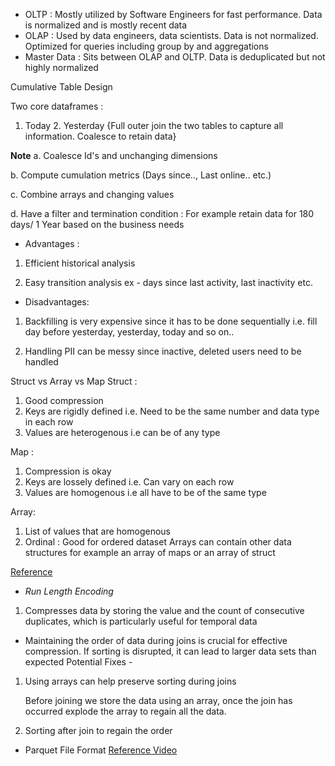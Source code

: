 - OLTP : Mostly utilized by Software Engineers for fast performance. Data is normalized and is mostly recent data
- OLAP : Used by data engineers, data scientists. Data is not normalized. 
         Optimized for queries including group by and aggregations
- Master Data : Sits between OLAP and OLTP. Data is deduplicated but not highly normalized

Cumulative Table Design 

Two core dataframes : 
1. Today 2. Yesterday {Full outer join the two tables to capture all information. Coalesce to retain data}

**__Note__**
a. Coalesce Id's and unchanging dimensions 

b. Compute cumulation metrics (Days since.., Last online.. etc.)

c. Combine arrays and changing values 

d. Have a filter and termination condition : For example retain data for 180 days/ 1 Year based on the business needs 

- Advantages : 
1) Efficient historical analysis
   
2) Easy transition analysis ex - days since last activity, last inactivity etc.

- Disadvantages:
1) Backfilling is very expensive since it has to be done sequentially i.e. fill day before yesterday, yesterday, today and so on.. 
   
2) Handling PII can be messy since inactive, deleted users need to be handled 

Struct vs Array vs Map 
Struct : 
1) Good compression 
2) Keys are rigidly defined i.e. Need to be the same number and data type in each row
3) Values are heterogenous i.e can be of any type 

Map :
1) Compression is okay 
2) Keys are lossely defined i.e. Can vary on each row 
3) Values are homogenous i.e all have to be of the same type

Array:
1) List of values that are homogenous
2) Ordinal : Good for ordered dataset 
Arrays can contain other data structures for example an array of maps or an array of struct

[Reference](https://stackoverflow.com/questions/73426292/what-is-the-difference-of-struct-and-maptype-and-how-to-add-fields-on-a-struct) 

- *Run Length Encoding* 
1) Compresses data by storing the value and the count of consecutive duplicates, which is particularly 
   useful for temporal data

* Maintaining the order of data during joins is crucial for effective compression. If sorting is disrupted, it can lead 
to larger data sets than expected
Potential Fixes - 
1) Using arrays can help preserve sorting during joins
   
   Before joining we store the data using an array, once the join has occurred explode the array to regain all the data.
   
2) Sorting after join to regain the order

- Parquet File Format 
[Reference Video](https://www.youtube.com/watch?v=hFFP2OYFlTA&ab_channel=DatawithZach) 
